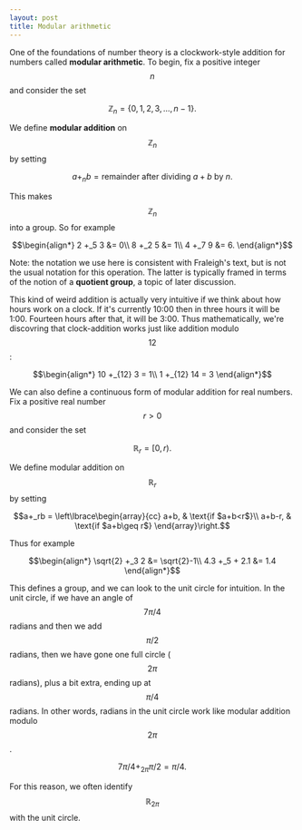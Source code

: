 ```yaml
---
layout: post
title: Modular arithmetic
---
```


One of the foundations of number theory is a clockwork-style addition for numbers called **modular arithmetic**.  To begin, fix a positive integer $$n$$ and consider the set

$$\mathbb Z_n = \{0,1,2,3,\dots,n-1\}.$$

We define **modular addition** on $$\mathbb Z_n$$ by setting

$$a +_n b = \text{remainder after dividing $a+b$ by $n$}.$$

This makes $$\mathbb Z_n$$ into a group.  So for example

$$\begin{align*}
2 +_5 3 &= 0\\
8 +_2 5 &= 1\\
4 +_7 9 &= 6.
\end{align*}$$

Note: the notation we use here is consistent with Fraleigh's text, but is not the usual notation for this operation.  The latter is typically framed in terms of the notion of a **quotient group**, a topic of later discussion.

This kind of weird addition is actually very intuitive if we think about how hours work on a clock.  If it's currently 10:00 then in three hours it will be 1:00.  Fourteen hours after that, it will be 3:00.  Thus mathematically, we're discovring that clock-addition works just like addition modulo $$12$$:

$$\begin{align*}
10 +_{12} 3 = 1\\
1 +_{12} 14 = 3
\end{align*}$$

We can also define a continuous form of modular addition for real numbers.  Fix a positive real number $$r>0$$ and consider the set

$$\mathbb R_r = [0,r).$$

We define modular addition on $$\mathbb R_r$$ by setting

$$a+_rb = \left\lbrace\begin{array}{cc}
a+b, & \text{if $a+b<r$}\\
a+b-r, & \text{if $a+b\geq r$}
\end{array}\right.$$

Thus for example

$$\begin{align*}
\sqrt{2} +_3 2 &= \sqrt{2}-1\\
4.3 +_5 + 2.1 &= 1.4
\end{align*}$$

This defines a group, and we can look to the unit circle for intuition.  In the unit circle, if we have an angle of $$7\pi/4$$ radians and then we add $$\pi/2$$ radians, then we have gone one full circle ($$2\pi$$ radians), plus a bit extra, ending up at $$\pi/4$$ radians.  In other words, radians in the unit circle work like modular addition modulo $$2\pi$$.

$$7\pi/4 +_{2\pi} \pi/2 = \pi/4.$$

For this reason, we often identify $$\mathbb R_{2\pi}$$ with the unit circle.
